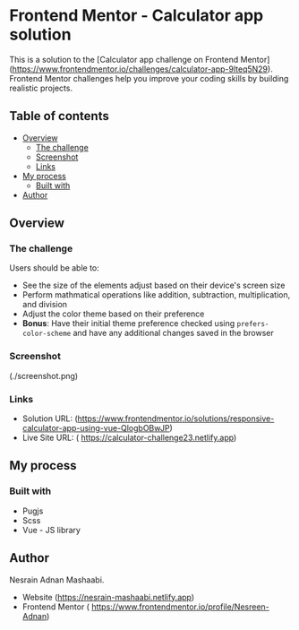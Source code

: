 # Frontend Mentor - Calculator app solution

This is a solution to the [Calculator app challenge on Frontend Mentor]
(https://www.frontendmentor.io/challenges/calculator-app-9lteq5N29). Frontend Mentor challenges help you improve your coding skills by building realistic projects. 

## Table of contents

- [Overview](#overview)
  - [The challenge](#the-challenge)
  - [Screenshot](#screenshot)
  - [Links](#links)
- [My process](#my-process)
  - [Built with](#built-with)
- [Author](#author)


## Overview

### The challenge

Users should be able to:

- See the size of the elements adjust based on their device's screen size
- Perform mathmatical operations like addition, subtraction, multiplication, and division
- Adjust the color theme based on their preference
- **Bonus**: Have their initial theme preference checked using `prefers-color-scheme` and have any additional changes saved in the browser

### Screenshot

(./screenshot.png)


### Links

- Solution URL: 
(https://www.frontendmentor.io/solutions/responsive-calculator-app-using-vue-QlogbOBwJP)
- Live Site URL: (
https://calculator-challenge23.netlify.app)


## My process

### Built with

- Pugjs
- Scss
- Vue - JS library


## Author

Nesrain Adnan Mashaabi.
- Website (https://nesrain-mashaabi.netlify.app)
- Frontend Mentor ( https://www.frontendmentor.io/profile/Nesreen-Adnan)
